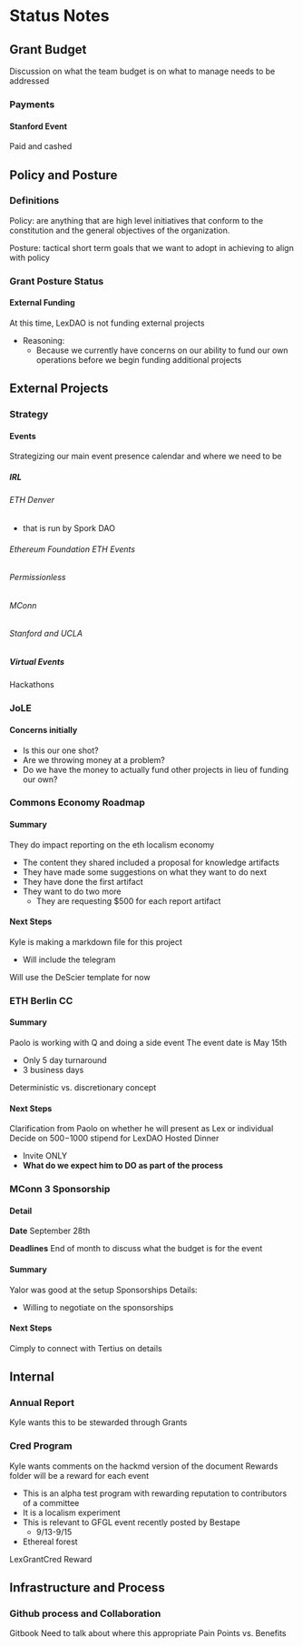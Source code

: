 # Status Notes

## Grant Budget
Discussion on what the team budget is on what to manage needs to be addressed

### Payments
#### Stanford Event
Paid and cashed


## Policy and Posture
### Definitions
Policy: are anything that are high level initiatives that conform to the constitution and the general objectives of the organization.

Posture: tactical short term goals that we want to adopt in achieving to align with policy

### Grant Posture Status
#### External Funding
At this time, LexDAO is not funding external projects
* Reasoning:
  - Because we currently have concerns on our ability to fund our own operations before we begin funding additional projects

## External Projects

### Strategy 
#### Events
Strategizing our main event presence calendar and where we need to be
##### IRL
###### ETH Denver 
 - that is run by Spork DAO

###### Ethereum Foundation ETH Events

###### Permissionless

###### MConn 

###### Stanford and UCLA

##### Virtual Events

Hackathons



### JoLE
#### Concerns initially
 - Is this our one shot?
 - Are we throwing money at a problem?
 - Do we have the money to actually fund other projects in lieu of funding our own?


### Commons Economy Roadmap
#### Summary
They do impact reporting on the eth localism economy
- The content they shared included a proposal for knowledge artifacts 
- They have made some suggestions on what they want to do next
- They have done the first artifact
- They want to do two more 
    - They are requesting $500 for each report artifact

#### Next Steps
Kyle is making a markdown file for this project
* Will include the telegram

Will use the DeScier template for now 

### ETH Berlin CC
#### Summary
Paolo is working with Q and doing a side event 
The event date is May 15th
 - Only 5 day turnaround
 - 3 business days

Deterministic vs. discretionary concept

#### Next Steps
Clarification from Paolo on whether he will present as Lex or individual
Decide on $500-$1000 stipend for LexDAO Hosted Dinner
 - Invite ONLY
 - **What do we expect him to DO as part of the process**


### MConn 3 Sponsorship
#### Detail
**Date** 
September 28th

**Deadlines** End of month to discuss what the budget is for the event

#### Summary
Yalor was good at the setup 
Sponsorships Details: 
 - Willing to negotiate on the sponsorships

#### Next Steps
Cimply to connect with Tertius on details



## Internal
### Annual Report
Kyle wants this to be stewarded through Grants

### Cred Program
Kyle wants comments on the hackmd version of the document
Rewards folder will be a reward for each event
- This is an alpha test program with rewarding reputation to contributors of a committee
- It is a localism experiment
- This is relevant to GFGL event recently posted by Bestape
  - 9/13-9/15
- Ethereal forest

LexGrantCred Reward


## Infrastructure and Process
### Github process and Collaboration
Gitbook
Need to talk about where this appropriate
Pain Points vs. Benefits


